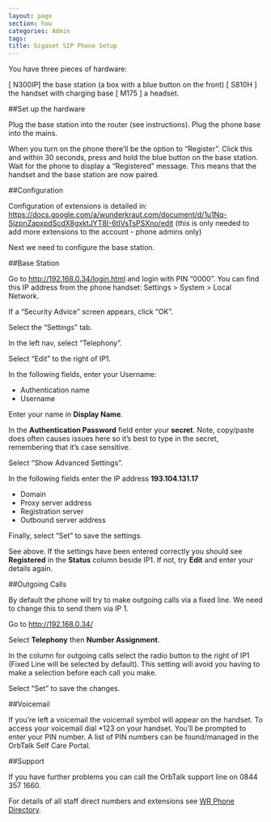 ```yaml
---
layout: page
section: how
categories: Admin
tags:
title: Gigaset SIP Phone Setup
---
```


You have three pieces of hardware:

[ N300IP] the base station (a box with a blue button on the front)
[ S810H ] the handset with charging base
[ M175 ] a headset.

##Set up the hardware

Plug the base station into the router (see instructions).
Plug the phone base into the mains.

When you turn on the phone there’ll be the option to “Register”. Click this and within 30 seconds, press and hold the blue button on the base station. Wait for the phone to display a “Registered” message. This means that the handset and the base station are now paired.

##Configuration

Configuration of extensions is detailed in:
<https://docs.google.com/a/wunderkraut.com/document/d/1u1Nq-SjzpnZapxpdScdX8gxktJYT8I-6tIVsTsPSXno/edit>
(this is only needed to add more extensions to the account - phone admins only)

Next we need to configure the base station.

##Base Station

Go to <http://192.168.0.34/login.html> and login with PIN “0000”. You can find this IP address from the phone handset: Settings > System > Local Network.

If a “Security Advice” screen appears, click “OK”.

Select the “Settings” tab.

In the left nav, select “Telephony”.

Select “Edit” to the right of IP1.

In the following fields, enter your Username:

<ul>
	<li>Authentication name
	<li>Username
</ul>

Enter your name in **Display Name**.

In the **Authentication Password** field enter your **secret**. Note, copy/paste does often causes issues here so it’s best to type in the secret, remembering that it’s case sensitive.

Select “Show Advanced Settings”.

In the following fields enter the IP address **193.104.131.17**
<ul>
	<li>Domain
	<li>Proxy server address
	<li>Registration server
	<li>Outbound server address
</ul>

Finally, select “Set” to save the settings.

See above. If the settings have been entered correctly you should see **Registered** in the **Status** column beside IP1. If not, try **Edit** and enter your details again.

##Outgoing Calls

By default the phone will try to make outgoing calls via a fixed line. We need to change this to send them via IP 1.

Go to <http://192.168.0.34/>

Select **Telephony** then **Number Assignment**.

In the column for outgoing calls select the radio button to the right of IP1 (Fixed Line will be selected by default). This setting will avoid you having to make a selection before each call you make.

Select “Set” to save the changes.

##Voicemail

If you’re left a voicemail the voicemail symbol will appear on the handset. To access your voicemail dial *123 on your handset. You’ll be prompted to enter your PIN number. A list of PIN numbers can be found/managed in the OrbTalk Self Care Portal. 

##Support

If you have further problems you can call the OrbTalk support line on 0844 357 1660.

For details of all staff direct numbers and extensions see <a href="who/wr-phone-directory">WR Phone Directory</a>.